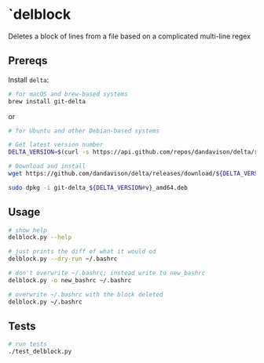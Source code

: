 # `delblock

Deletes a block of lines from a file based on a complicated multi-line regex

## Prereqs

Install `delta`:

```sh
# for macOS and brew-based systems
brew install git-delta
```

or

```sh
# for Ubuntu and other Debian-based systems

# Get latest version number
DELTA_VERSION=$(curl -s https://api.github.com/repos/dandavison/delta/releases/latest | grep '"tag_name":' | cut -d'"' -f4)

# Download and install
wget https://github.com/dandavison/delta/releases/download/${DELTA_VERSION}/git-delta_${DELTA_VERSION#v}_amd64.deb

sudo dpkg -i git-delta_${DELTA_VERSION#v}_amd64.deb
```

## Usage

```sh
# show help
delblock.py --help
```

```sh
# just prints the diff of what it would od
delblock.py --dry-run ~/.bashrc
```

```sh
# don't overwrite ~/.bashrc; instead write to new_bashrc
delblock.py -o new_bashrc ~/.bashrc
```

```sh
# overwrite ~/.bashrc with the block deleted
delblock.py ~/.bashrc
```

## Tests

```sh
# run tests
./test_delblock.py
```